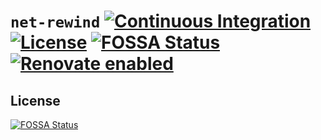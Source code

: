 # `net-rewind` [![Continuous Integration](https://github.com/jameswilddev/net-rewind/workflows/Continuous%20Integration/badge.svg)](https://github.com/jameswilddev/net-rewind/actions) [![License](https://img.shields.io/github/license/jameswilddev/net-rewind.svg)](https://github.com/jameswilddev/net-rewind/blob/master/license) [![FOSSA Status](https://app.fossa.io/api/projects/git%2Bgithub.com%2Fjameswilddev%2Fnet-rewind.svg?type=shield)](https://app.fossa.io/projects/git%2Bgithub.com%2Fjameswilddev%2Fnet-rewind?ref=badge_shield) [![Renovate enabled](https://img.shields.io/badge/renovate-enabled-brightgreen.svg)](https://renovatebot.com/)

## License

[![FOSSA Status](https://app.fossa.io/api/projects/git%2Bgithub.com%2Fjameswilddev%2Fnet-rewind.svg?type=large)](https://app.fossa.io/projects/git%2Bgithub.com%2Fjameswilddev%2Fnet-rewind?ref=badge_large)
